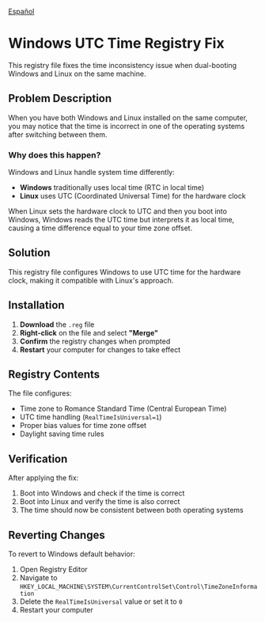 [Español](README_ES.md)

# Windows UTC Time Registry Fix

This registry file fixes the time inconsistency issue when dual-booting Windows and Linux on the same machine.

## Problem Description

When you have both Windows and Linux installed on the same computer, you may notice that the time is incorrect in one of the operating systems after switching between them.

### Why does this happen?

Windows and Linux handle system time differently:

- **Windows** traditionally uses local time (RTC in local time)
- **Linux** uses UTC (Coordinated Universal Time) for the hardware clock

When Linux sets the hardware clock to UTC and then you boot into Windows, Windows reads the UTC time but interprets it as local time, causing a time difference equal to your time zone offset.

## Solution

This registry file configures Windows to use UTC time for the hardware clock, making it compatible with Linux's approach.

## Installation

1. **Download** the `.reg` file
2. **Right-click** on the file and select **"Merge"**
3. **Confirm** the registry changes when prompted
4. **Restart** your computer for changes to take effect

## Registry Contents

The file configures:

- Time zone to Romance Standard Time (Central European Time)
- UTC time handling (`RealTimeIsUniversal=1`)
- Proper bias values for time zone offset
- Daylight saving time rules

## Verification

After applying the fix:

1. Boot into Windows and check if the time is correct
2. Boot into Linux and verify the time is also correct
3. The time should now be consistent between both operating systems

## Reverting Changes

To revert to Windows default behavior:

1. Open Registry Editor
2. Navigate to `HKEY_LOCAL_MACHINE\SYSTEM\CurrentControlSet\Control\TimeZoneInformation`
3. Delete the `RealTimeIsUniversal` value or set it to `0`
4. Restart your computer
